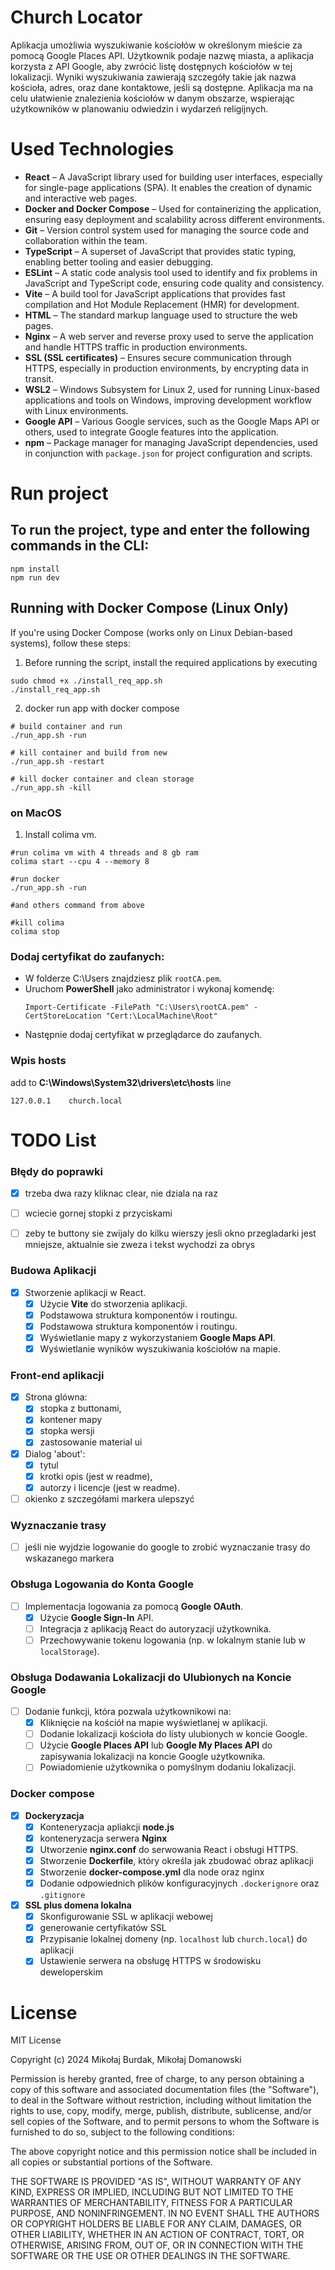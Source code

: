 # Church Locator

Aplikacja umożliwia wyszukiwanie kościołów w określonym mieście za pomocą Google Places API. Użytkownik podaje nazwę miasta, a aplikacja korzysta z API Google, aby zwrócić listę dostępnych kościołów w tej lokalizacji. Wyniki wyszukiwania zawierają szczegóły takie jak nazwa kościoła, adres, oraz dane kontaktowe, jeśli są dostępne. Aplikacja ma na celu ułatwienie znalezienia kościołów w danym obszarze, wspierając użytkowników w planowaniu odwiedzin i wydarzeń religijnych.

# Used Technologies

- **React** – A JavaScript library used for building user interfaces, especially for single-page applications (SPA). It enables the creation of dynamic and interactive web pages.
- **Docker and Docker Compose** – Used for containerizing the application, ensuring easy deployment and scalability across different environments.
- **Git** – Version control system used for managing the source code and collaboration within the team.
- **TypeScript** – A superset of JavaScript that provides static typing, enabling better tooling and easier debugging.
- **ESLint** – A static code analysis tool used to identify and fix problems in JavaScript and TypeScript code, ensuring code quality and consistency.
- **Vite** – A build tool for JavaScript applications that provides fast compilation and Hot Module Replacement (HMR) for development.
- **HTML** – The standard markup language used to structure the web pages.
- **Nginx** – A web server and reverse proxy used to serve the application and handle HTTPS traffic in production environments.
- **SSL (SSL certificates)** – Ensures secure communication through HTTPS, especially in production environments, by encrypting data in transit.
- **WSL2** – Windows Subsystem for Linux 2, used for running Linux-based applications and tools on Windows, improving development workflow with Linux environments.
- **Google API** – Various Google services, such as the Google Maps API or others, used to integrate Google features into the application.
- **npm** – Package manager for managing JavaScript dependencies, used in conjunction with `package.json` for project configuration and scripts.

# Run project
## To run the project, type and enter the following commands in the CLI:
```
npm install
npm run dev
```

## Running with Docker Compose (Linux Only)

If you're using Docker Compose (works only on Linux Debian-based systems), follow these steps:
1. Before running the script, install the required applications by executing
```
sudo chmod +x ./install_req_app.sh
./install_req_app.sh
```

2. docker run app with docker compose
```
# build container and run
./run_app.sh -run

# kill container and build from new
./run_app.sh -restart

# kill docker container and clean storage
./run_app.sh -kill
```

### on MacOS
1. Install colima vm.
```
#run colima vm with 4 threads and 8 gb ram
colima start --cpu 4 --memory 8

#run docker
./run_app.sh -run

#and others command from above

#kill colima
colima stop
```

### Dodaj certyfikat do zaufanych:
  - W folderze C:\Users znajdziesz plik `rootCA.pem`.
  - Uruchom **PowerShell** jako administrator i wykonaj komendę:
    ```
    Import-Certificate -FilePath "C:\Users\rootCA.pem" -CertStoreLocation "Cert:\LocalMachine\Root"
    ```
  - Następnie dodaj certyfikat w przeglądarce do zaufanych.

### Wpis hosts
add to **C:\Windows\System32\drivers\etc\hosts** line 
```
127.0.0.1    church.local
```

# TODO List

### Błędy do poprawki
- [x] trzeba dwa razy kliknac clear, nie dziala na raz
- [ ] wciecie gornej stopki z przyciskami
- [ ] zeby te buttony sie zwijaly do kilku wierszy jesli okno przegladarki jest mniejsze, aktualnie sie zweza i tekst wychodzi za obrys


### Budowa Aplikacji
- [x] Stworzenie aplikacji w React.
  - [x] Użycie **Vite** do stworzenia aplikacji.
  - [x] Podstawowa struktura komponentów i routingu.
  - [x] Podstawowa struktura komponentów i routingu.
  - [x] Wyświetlanie mapy z wykorzystaniem **Google Maps API**.
  - [x] Wyświetlanie wyników wyszukiwania kościołów na mapie.

### Front-end aplikacji
- [x] Strona glówna:
  - [x] stopka z buttonami,
  - [x] kontener mapy
  - [x] stopka wersji
  - [x] zastosowanie material ui
- [x] Dialog 'about':
  - [x] tytul
  - [x] krotki opis (jest w readme),
  - [x] autorzy i licencje (jest w readme).
- [ ] okienko z szczegółami markera ulepszyć

### Wyznaczanie trasy
- [ ] jeśli nie wyjdzie logowanie do google to zrobić wyznaczanie trasy do wskazanego markera

### Obsługa Logowania do Konta Google
- [ ] Implementacja logowania za pomocą **Google OAuth**.
  - [x] Użycie **Google Sign-In** API.
  - [ ] Integracja z aplikacją React do autoryzacji użytkownika.
  - [ ] Przechowywanie tokenu logowania (np. w lokalnym stanie lub w `localStorage`).

### Obsługa Dodawania Lokalizacji do Ulubionych na Koncie Google
- [ ] Dodanie funkcji, która pozwala użytkownikowi na:
  - [x] Kliknięcie na kościół na mapie wyświetlanej w aplikacji.
  - [ ] Dodanie lokalizacji kościoła do listy ulubionych w koncie Google.
  - [ ] Użycie **Google Places API** lub **Google My Places API** do zapisywania lokalizacji na koncie Google użytkownika.
  - [ ] Powiadomienie użytkownika o pomyślnym dodaniu lokalizacji.

### Docker compose
- [x] **Dockeryzacja**
    - [x] Konteneryzacja apliakcji **node.js**
    - [x] konteneryzacja serwera **Nginx**
    - [x] Utworzenie **nginx.conf** do serwowania React i obsługi HTTPS.
    - [x] Stworzenie **Dockerfile**, który określa jak zbudować obraz aplikacji
    - [x] Stworzenie **docker-compose.yml** dla node oraz nginx
    - [x] Dodanie odpowiednich plików konfiguracyjnych `.dockerignore` oraz `.gitignore`

- [x] **SSL plus domena lokalna**
    - [x] Skonfigurowanie SSL w aplikacji webowej
    - [x] generowanie certyfikatów SSL
    - [x] Przypisanie lokalnej domeny (np. `localhost` lub `church.local`) do aplikacji
    - [x] Ustawienie serwera na obsługę HTTPS w środowisku deweloperskim

# License 
MIT License

Copyright (c) 2024 Mikołaj Burdak, Mikołaj Domanowski

Permission is hereby granted, free of charge, to any person obtaining a copy of this software and associated documentation files (the "Software"), to deal in the Software without restriction, including without limitation the rights to use, copy, modify, merge, publish, distribute, sublicense, and/or sell copies of the Software, and to permit persons to whom the Software is furnished to do so, subject to the following conditions:

The above copyright notice and this permission notice shall be included in all copies or substantial portions of the Software.

THE SOFTWARE IS PROVIDED "AS IS", WITHOUT WARRANTY OF ANY KIND, EXPRESS OR IMPLIED, INCLUDING BUT NOT LIMITED TO THE WARRANTIES OF MERCHANTABILITY, FITNESS FOR A PARTICULAR PURPOSE, AND NONINFRINGEMENT. IN NO EVENT SHALL THE AUTHORS OR COPYRIGHT HOLDERS BE LIABLE FOR ANY CLAIM, DAMAGES, OR OTHER LIABILITY, WHETHER IN AN ACTION OF CONTRACT, TORT, OR OTHERWISE, ARISING FROM, OUT OF, OR IN CONNECTION WITH THE SOFTWARE OR THE USE OR OTHER DEALINGS IN THE SOFTWARE.